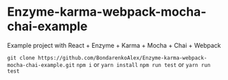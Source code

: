# Enzyme-karma-webpack-mocha-chai-example
Example project with React + Enzyme + Karma + Mocha + Chai + Webpack

`git clone https://github.com/BondarenkoAlex/Enzyme-karma-webpack-mocha-chai-example.git`
`npm i` or `yarn install`
`npm run test` or `yarn run test`
